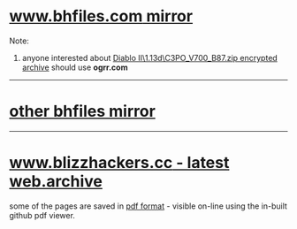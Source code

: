 # [www.bhfiles.com mirror](https://bit.ly/bhfiles)

Note:
1. anyone interested about [Diablo II\1.13d\C3PO_V700_B87.zip encrypted archive](https://mega.nz/#F!C2IWgYIL!Mn4eJY1gNMQZRZ72-Sj8SQ?Sm5SFAwb) should use **ogrr.com**

---

# [other bhfiles mirror](https://files.bnetdocs.org/bhfiles/)

---

# [www.blizzhackers.cc - latest web.archive](https://web.archive.org/web/20180624044043/http://www.blizzhackers.cc/)

some of the pages are saved in [pdf format](https://github.com/blizzhackers/bhfiles/tree/master/pdf%20saved%20pages) - visible on-line using the in-built github pdf viewer.